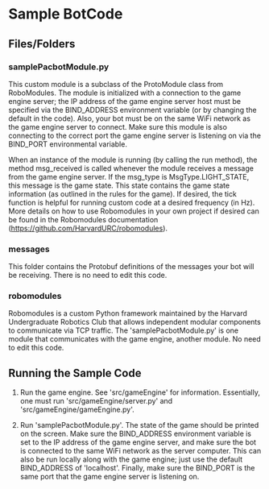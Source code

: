 # Sample BotCode


## Files/Folders

### samplePacbotModule.py

This custom module is a subclass of the ProtoModule class from RoboModules. The module is initialized with a connection to the game engine server; the IP address of the game engine server host must be specified via the BIND_ADDRESS environment variable (or by changing the default in the code). Also, your bot must be on the same WiFi network as the game engine server to connect. Make sure this module is also connecting to the correct port the game engine server is listening on via the BIND_PORT environmental variable. 

When an instance of the module is running (by calling the run method), the method msg_received is called whenever the module receives a message from the game engine server. If the msg_type is MsgType.LIGHT_STATE, this message is the game state. This state contains the game state information (as outlined in the rules for the game). If desired, the tick function is helpful for running custom code at a desired frequency (in Hz). More details on how to use Robomodules in your own project if desired can be found in the Robomodules documentation (https://github.com/HarvardURC/robomodules).

### messages

This folder contains the Protobuf definitions of the messages your bot will be receiving. There is no need to edit this code.

### robomodules

Robomodules is a custom Python framework maintained by the Harvard Undergraduate Robotics Club that allows independent modular components to communicate via TCP traffic. The 'samplePacbotModule.py' is one module that communicates with the game engine, another module. No need to edit this code.

## Running the Sample Code

1. Run the game engine.
See 'src/gameEngine' for information. Essentially, one must run 'src/gameEngine/server.py' and 'src/gameEngine/gameEngine.py'.

2. Run 'samplePacbotModule.py'.
The state of the game should be printed on the screen. Make sure the BIND_ADDRESS environment variable is set to the IP address of the game engine server, and make sure the bot is connected to the same WiFi network as the server computer. This can also be run locally along with the game engine; just use the default BIND_ADDRESS of 'localhost'. Finally, make sure the BIND_PORT is the same port that the game engine server is listening on.